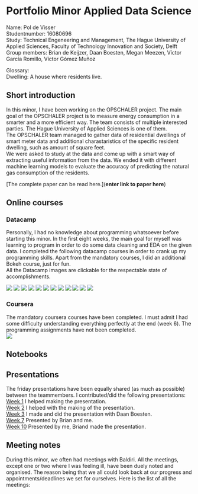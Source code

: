 # Portfolio Minor Applied Data Science  
  
Name: Pol de Visser  
Studentnumber: 16080696  
Study: Technical Engeneering and Management, The Hague University of Applied Sciences, Faculty of Technology Innovation and Society, Delft   
Group members: Brian de Keijzer, Daan Boesten, Megan Meezen, Víctor García Romillo, Víctor Gómez Muñoz
  
Glossary:  
Dwelling: A house where residents live.  


## Short introduction
In this minor, I have been working on the OPSCHALER project. The main goal of the OPSCHALER project is to measure energy consumption in a smarter and a more efficient way. The team consists of multiple interested parties. The Hague University of Applied Sciences is one of them.  
The OPSCHALER team managed to gather data of residential dwellings of smart meter data and additional charastaristics of the specific resident dwelling, such as amount of square feet.  
We were asked to study at the data and come up with a smart way of extracting useful information from the data. We ended it with different machine learning models to evaluate the accuracy of predicting the natural gas consumption of the residents.  
   
[The complete paper can be read here.](**enter link to paper here**)
  


## Online courses
### Datacamp
Personally, I had no knowledge about programming whatsoever before starting this minor. In the first eight weeks, the main goal for myself was learning to program in order to do some data cleaning and EDA on the given data. I completed the following datacamp courses in order to crank up my programming skills. Apart from the mandatory courses, I did an additional Bokeh course, just for fun.  
All the Datacamp images are clickable for the respectable state of accomplishments.

<img src="https://github.com/deKeijzer/KB-74-OPSCHALER/blob/master/Personal_folders/Pol/Portfolio/Images/datacamp/images/overview.jpg?raw=true">  
<a href="https://github.com/deKeijzer/KB-74-OPSCHALER/blob/master/Personal_folders/Pol/Portfolio/Images/datacamp/accomplishments/introduction_python.pdf"><img src="https://github.com/deKeijzer/KB-74-OPSCHALER/blob/master/Personal_folders/Pol/Portfolio/Images/datacamp/images/introduction_to_python.jpg?raw=true" /></a>
<a href="https://github.com/deKeijzer/KB-74-OPSCHALER/blob/master/Personal_folders/Pol/Portfolio/Images/datacamp/accomplishments/intermediate_python.pdf"><img src="https://github.com/deKeijzer/KB-74-OPSCHALER/blob/master/Personal_folders/Pol/Portfolio/Images/datacamp/images/intermediate_python.jpg?raw=true" /></a>
<a href="https://github.com/deKeijzer/KB-74-OPSCHALER/blob/master/Personal_folders/Pol/Portfolio/Images/datacamp/accomplishments/into_datavis.pdf"><img src="https://github.com/deKeijzer/KB-74-OPSCHALER/blob/master/Personal_folders/Pol/Portfolio/Images/datacamp/images/intro_datavis.jpg?raw=true" /></a>
<a href="https://github.com/deKeijzer/KB-74-OPSCHALER/blob/master/Personal_folders/Pol/Portfolio/Images/datacamp/accomplishments/importing_data1.pdf"><img src="https://github.com/deKeijzer/KB-74-OPSCHALER/blob/master/Personal_folders/Pol/Portfolio/Images/datacamp/images/importing_data1.jpg?raw=true" /></a>
<a href="https://github.com/deKeijzer/KB-74-OPSCHALER/blob/master/Personal_folders/Pol/Portfolio/Images/datacamp/accomplishments/cleaning_data.pdf"><img src="https://github.com/deKeijzer/KB-74-OPSCHALER/blob/master/Personal_folders/Pol/Portfolio/Images/datacamp/images/cleaning_data_python.jpg?raw=true" /></a>
<a href="https://github.com/deKeijzer/KB-74-OPSCHALER/blob/master/Personal_folders/Pol/Portfolio/Images/datacamp/accomplishments/pandas_foundations.pdf"><img src="https://github.com/deKeijzer/KB-74-OPSCHALER/blob/master/Personal_folders/Pol/Portfolio/Images/datacamp/images/pandas_foundations.jpg?raw=true" /></a>
<a href="https://github.com/deKeijzer/KB-74-OPSCHALER/blob/master/Personal_folders/Pol/Portfolio/Images/datacamp/accomplishments/python_toolbox1.pdf"><img src="https://github.com/deKeijzer/KB-74-OPSCHALER/blob/master/Personal_folders/Pol/Portfolio/Images/datacamp/images/python_toolbox1.jpg?raw=true" /></a>
<a href="https://github.com/deKeijzer/KB-74-OPSCHALER/blob/master/Personal_folders/Pol/Portfolio/Images/datacamp/accomplishments/python_toolbox2.pdf"><img src="https://github.com/deKeijzer/KB-74-OPSCHALER/blob/master/Personal_folders/Pol/Portfolio/Images/datacamp/images/python_toolbox2.jpg?raw=true" /></a>
<a href="https://github.com/deKeijzer/KB-74-OPSCHALER/blob/master/Personal_folders/Pol/Portfolio/Images/datacamp/accomplishments/statistical_thinking.pdf"><img src="https://github.com/deKeijzer/KB-74-OPSCHALER/blob/master/Personal_folders/Pol/Portfolio/Images/datacamp/images/statistical_thinking.jpg?raw=true" /></a>
<a href="https://github.com/deKeijzer/KB-74-OPSCHALER/blob/master/Personal_folders/Pol/Portfolio/Images/datacamp/accomplishments/scikit.pdf"><img src="https://github.com/deKeijzer/KB-74-OPSCHALER/blob/master/Personal_folders/Pol/Portfolio/Images/datacamp/images/scikit.jpg?raw=true" /></a>
<a href="https://github.com/deKeijzer/KB-74-OPSCHALER/blob/master/Personal_folders/Pol/Portfolio/Images/datacamp/accomplishments/interactive_bokeh.pdf"><img src="https://github.com/deKeijzer/KB-74-OPSCHALER/blob/master/Personal_folders/Pol/Portfolio/Images/datacamp/images/interactive_bokeh.jpg?raw=true" /></a>  
  
### Coursera   
The mandatory coursera courses have been completed. I must admit I had some difficulty understanding everything perfectly at the end (week 6). The programming assignments have not been completed.   
<img src="https://github.com/deKeijzer/KB-74-OPSCHALER/blob/master/Personal_folders/Pol/Portfolio/Images/coursera.jpg?raw=true" />

   
## Notebooks
## Presentations
The friday presentations have been equally shared (as much as possible) between the teammembers. I contributed/did the following presentations:  
[Week 1](https://github.com/deKeijzer/KB-74-OPSCHALER/blob/master/appendix/friday%20presentations/7-9-2018.pptx) I helped making the presentation.  
[Week 2](https://github.com/deKeijzer/KB-74-OPSCHALER/blob/master/appendix/friday%20presentations/14-9-2018.pptx) I helped with the making of the presentation.  
[Week 3](https://github.com/deKeijzer/KB-74-OPSCHALER/blob/master/appendix/friday%20presentations/21-09-2018.pptx) I made and did the presentation with Daan Boesten.  
[Week 7](https://github.com/deKeijzer/KB-74-OPSCHALER/blob/master/appendix/friday%20presentations/17-10-2018.pptx) Presented by Brian and me.  
[Week 10](https://github.com/deKeijzer/KB-74-OPSCHALER/blob/master/appendix/friday%20presentations/9-11-2018.pptx) Presented by me, Briand made the presentation. 

## Meeting notes
During this minor, we often had meetings with Baldiri. All the meetings, except one or two where I was feeling ill, have been duely noted and organised. The reason being that we all could look back at our progress and appointments/deadlines we set for ourselves. Here is the list of all the meetings:  



